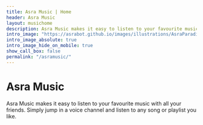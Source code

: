 ```yaml
---
title: Asra Music | Home
header: Asra Music
layout: musichome
description: Asra Music makes it easy to listen to your favourite music with all your friends. Simply jump in a voice channel and listen to any song or playlist you like.
intro_image: "https://asrabot.github.io/images/illustrations/AsraParadiseBanner.png"
intro_image_absolute: true
intro_image_hide_on_mobile: true
show_call_box: false
permalink: "/asramusic/"
---
```


# Asra Music

Asra Music makes it easy to listen to your favourite music with all your friends. Simply jump in a voice channel and listen to any song or playlist you like.